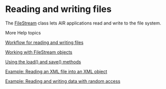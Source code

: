# Reading and writing files

<div>

The
[FileStream](http://help.adobe.com/en_US/FlashPlatform/reference/actionscript/3/flash/filesystem/FileStream.html)
class lets AIR applications read and write to the file system.

</div>

<div>

<div>

More Help topics

</div>

<div>

[Workflow for reading and writing files](WS5b3ccc516d4fbf351e63e3d118666ade46-7dc8.html)

[Working with FileStream objects](WS5b3ccc516d4fbf351e63e3d118666ade46-7dc6.html)

[Using the load() and save() methods](WSAA022E3E-090D-4003-B31E-1D2C7A53867A.html)

[Example: Reading an XML file into an XML object](WS5b3ccc516d4fbf351e63e3d118666ade46-7dc5.html)

[Example: Reading and writing data with random access](WS5b3ccc516d4fbf351e63e3d118666ade46-7dc4.html)

</div>

<div>

</div>

</div>
